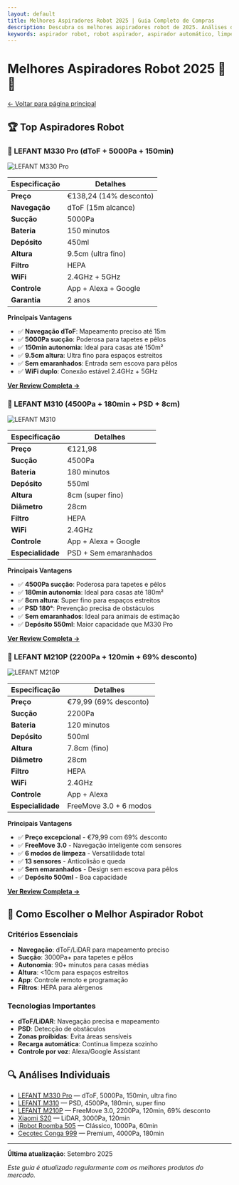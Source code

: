 ```yaml
---
layout: default
title: Melhores Aspiradores Robot 2025 | Guia Completo de Compras
description: Descubra os melhores aspiradores robot de 2025. Análises detalhadas, comparações e recomendações para escolher o robot aspirador perfeito para sua casa.
keywords: aspirador robot, robot aspirador, aspirador automático, limpeza automática, robot limpeza
---
```


# Melhores Aspiradores Robot 2025 🤖✨

[← Voltar para página principal](../)

## 🏆 Top Aspiradores Robot

### 🥇 LEFANT M330 Pro (dToF + 5000Pa + 150min)

![LEFANT M330 Pro](https://m.media-amazon.com/images/I/71WYcqkYuqL._AC_SL1500_.jpg)

| Especificação | Detalhes |
|---------------|----------|
| **Preço** | €138,24 (14% desconto) |
| **Navegação** | dToF (15m alcance) |
| **Sucção** | 5000Pa |
| **Bateria** | 150 minutos |
| **Depósito** | 450ml |
| **Altura** | 9.5cm (ultra fino) |
| **Filtro** | HEPA |
| **WiFi** | 2.4GHz + 5GHz |
| **Controle** | App + Alexa + Google |
| **Garantia** | 2 anos |

**Principais Vantagens**
- ✅ **Navegação dToF**: Mapeamento preciso até 15m
- ✅ **5000Pa sucção**: Poderosa para tapetes e pêlos
- ✅ **150min autonomia**: Ideal para casas até 150m²
- ✅ **9.5cm altura**: Ultra fino para espaços estreitos
- ✅ **Sem emaranhados**: Entrada sem escova para pêlos
- ✅ **WiFi duplo**: Conexão estável 2.4GHz + 5GHz

**[Ver Review Completa →](./lefant-m330-pro/index.md)**

### 🥈 LEFANT M310 (4500Pa + 180min + PSD + 8cm)

![LEFANT M310](https://m.media-amazon.com/images/I/81Rto7bzfkL._AC_SL1500_.jpg)

| Especificação | Detalhes |
|---------------|----------|
| **Preço** | €121,98 |
| **Sucção** | 4500Pa |
| **Bateria** | 180 minutos |
| **Depósito** | 550ml |
| **Altura** | 8cm (super fino) |
| **Diâmetro** | 28cm |
| **Filtro** | HEPA |
| **WiFi** | 2.4GHz |
| **Controle** | App + Alexa + Google |
| **Especialidade** | PSD + Sem emaranhados |

**Principais Vantagens**
- ✅ **4500Pa sucção**: Poderosa para tapetes e pêlos
- ✅ **180min autonomia**: Ideal para casas até 180m²
- ✅ **8cm altura**: Super fino para espaços estreitos
- ✅ **PSD 180°**: Prevenção precisa de obstáculos
- ✅ **Sem emaranhados**: Ideal para animais de estimação
- ✅ **Depósito 550ml**: Maior capacidade que M330 Pro

**[Ver Review Completa →](./lefant-m310/index.md)**

### 🥉 LEFANT M210P (2200Pa + 120min + 69% desconto)

![LEFANT M210P](https://m.media-amazon.com/images/I/61fuj+nccVL._AC_SL1500_.jpg)

| Especificação | Detalhes |
|---------------|----------|
| **Preço** | €79,99 (69% desconto) |
| **Sucção** | 2200Pa |
| **Bateria** | 120 minutos |
| **Depósito** | 500ml |
| **Altura** | 7.8cm (fino) |
| **Diâmetro** | 28cm |
| **Filtro** | HEPA |
| **WiFi** | 2.4GHz |
| **Controle** | App + Alexa |
| **Especialidade** | FreeMove 3.0 + 6 modos |

**Principais Vantagens**
- ✅ **Preço excepcional** - €79,99 com 69% desconto
- ✅ **FreeMove 3.0** - Navegação inteligente com sensores
- ✅ **6 modos de limpeza** - Versatilidade total
- ✅ **13 sensores** - Anticolisão e queda
- ✅ **Sem emaranhados** - Design sem escova para pêlos
- ✅ **Depósito 500ml** - Boa capacidade

**[Ver Review Completa →](./lefant-m210p/index.md)**

## 🎯 Como Escolher o Melhor Aspirador Robot

### Critérios Essenciais
- **Navegação**: dToF/LiDAR para mapeamento preciso
- **Sucção**: 3000Pa+ para tapetes e pêlos
- **Autonomia**: 90+ minutos para casas médias
- **Altura**: <10cm para espaços estreitos
- **App**: Controle remoto e programação
- **Filtros**: HEPA para alérgenos

### Tecnologias Importantes
- **dToF/LiDAR**: Navegação precisa e mapeamento
- **PSD**: Detecção de obstáculos
- **Zonas proibidas**: Evita áreas sensíveis
- **Recarga automática**: Continua limpeza sozinho
- **Controle por voz**: Alexa/Google Assistant

## 🔍 Análises Individuais
- [LEFANT M330 Pro](./lefant-m330-pro/index.md) — dToF, 5000Pa, 150min, ultra fino
- [LEFANT M310](./lefant-m310/index.md) — PSD, 4500Pa, 180min, super fino
- [LEFANT M210P](./lefant-m210p/index.md) — FreeMove 3.0, 2200Pa, 120min, 69% desconto
- [Xiaomi S20](./xiaomi-s20/index.md) — LiDAR, 3000Pa, 120min
- [iRobot Roomba 505](./irobot-roomba-505/index.md) — Clássico, 1000Pa, 60min
- [Cecotec Conga 999](./cecotec-conga-999/index.md) — Premium, 4000Pa, 180min

---

**Última atualização**: Setembro 2025

*Este guia é atualizado regularmente com os melhores produtos do mercado.*
